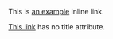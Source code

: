 
This is [an example](http://example.com/ "Title") inline link.

[This link](http://example.net/) has no title attribute.